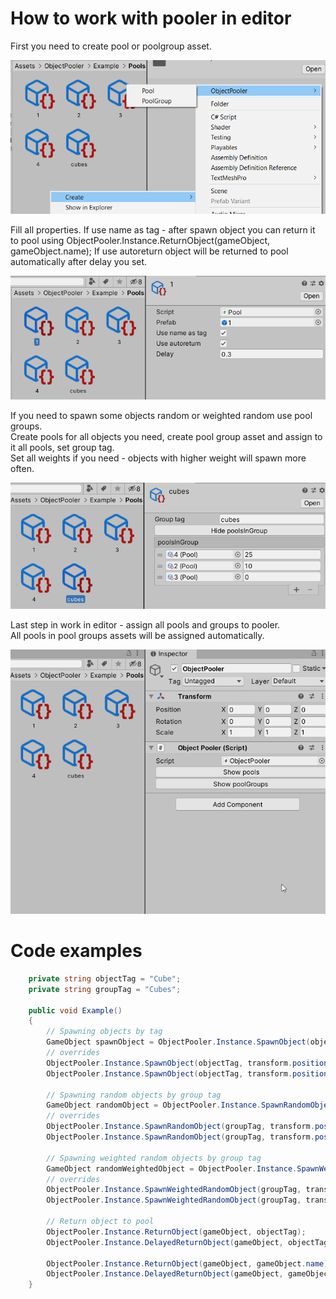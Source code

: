 ﻿# **How to work with pooler in editor**
First you need to create pool or poolgroup asset.

![create](https://github.com/KonstantKuz/ObjectPooler/blob/master/TutorScreenshots/create.png)

<p>Fill all properties.  
If use name as tag - after spawn object you can return it to pool using  
ObjectPooler.Instance.ReturnObject(gameObject, gameObject.name);  
If use autoreturn object will be returned to pool automatically after delay you set.  

![pool](https://github.com/KonstantKuz/ObjectPooler/blob/master/TutorScreenshots/pool.png)

If you need to spawn some objects random or weighted random use pool groups.  
Create pools for all objects you need, create pool group asset and assign to it all pools, set group tag.  
Set all weights if you need - objects with higher weight will spawn more often. 

![group](https://github.com/KonstantKuz/ObjectPooler/blob/master/TutorScreenshots/group.png)

Last step in work in editor - assign all pools and groups to pooler.  
All pools in pool groups assets will be assigned automatically.  

![poolerEditor](https://github.com/KonstantKuz/ObjectPooler/blob/master/TutorScreenshots/poolerEditor.gif)

# **Code examples**

```C#
    private string objectTag = "Cube";
    private string groupTag = "Cubes";
    
    public void Example()
    {
        // Spawning objects by tag
        GameObject spawnObject = ObjectPooler.Instance.SpawnObject(objectTag);
        // overrides
        ObjectPooler.Instance.SpawnObject(objectTag, transform.position);
        ObjectPooler.Instance.SpawnObject(objectTag, transform.position, transform.rotation);

        // Spawning random objects by group tag
        GameObject randomObject = ObjectPooler.Instance.SpawnRandomObject(groupTag);
        // overrides
        ObjectPooler.Instance.SpawnRandomObject(groupTag, transform.position);
        ObjectPooler.Instance.SpawnRandomObject(groupTag, transform.position, transform.rotation);

        // Spawning weighted random objects by group tag
        GameObject randomWeightedObject = ObjectPooler.Instance.SpawnWeightedRandomObject(groupTag);
        // overrides
        ObjectPooler.Instance.SpawnWeightedRandomObject(groupTag, transform.position);
        ObjectPooler.Instance.SpawnWeightedRandomObject(groupTag, transform.position, transform.rotation);
        
        // Return object to pool
        ObjectPooler.Instance.ReturnObject(gameObject, objectTag);
        ObjectPooler.Instance.DelayedReturnObject(gameObject, objectTag, 1f);

        ObjectPooler.Instance.ReturnObject(gameObject, gameObject.name);
        ObjectPooler.Instance.DelayedReturnObject(gameObject, gameObject.name, 1f);
    }
```
